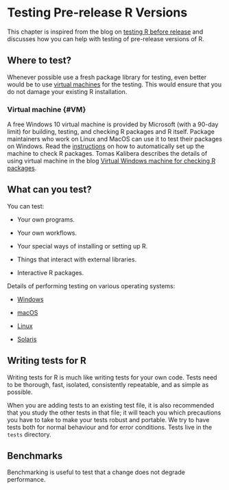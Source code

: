 # Testing Pre-release R Versions

This chapter is inspired from the blog on [testing R before release](https://developer.r-project.org/Blog/public/2021/04/28/r-can-use-your-help-testing-r-before-release/index.html) and discusses how you can help with testing of pre-release versions of R. 

## Where to test?

Whenever possible use a fresh package library for testing, even better would be to use [virtual machines](#VM) for the testing. This would ensure that you do not damage your existing R installation.

### Virtual machine {#VM}

A free Windows 10 virtual machine is provided by Microsoft (with a 90-day limit) for building, testing, and checking R packages and R itself. Package maintainers who work on Linux and MacOS can use it to test their packages on Windows. Read the [instructions](https://svn.r-project.org/R-dev-web/trunk/WindowsBuilds/winutf8/ucrt3/vm.html) on how to automatically set up the machine to check R packages. Tomas Kalibera describes the details of using virtual machine in the blog [Virtual Windows machine for checking R packages](https://developer.r-project.org/Blog/public/2021/03/18/virtual-windows-machine-for-checking-r-packages/index.html). 

## What can you test?

You can test:

  * Your own programs.
  
  * Your own workflows.
  
  * Your special ways of installing or setting up R.
  
  * Things that interact with external libraries.
  
  * Interactive R packages.
  
Details of performing testing on various operating systems:

  * [Windows](https://developer.r-project.org/Blog/public/2021/04/28/r-can-use-your-help-testing-r-before-release/index.html#on-windows)
  
  * [macOS](https://developer.r-project.org/Blog/public/2021/04/28/r-can-use-your-help-testing-r-before-release/index.html#on-macos)
  
  * [Linux](https://developer.r-project.org/Blog/public/2021/04/28/r-can-use-your-help-testing-r-before-release/index.html#on-linux)
  
  * [Solaris](https://developer.r-project.org/Blog/public/2021/04/28/r-can-use-your-help-testing-r-before-release/index.html#on-solaris)
  
## Writing tests for R

Writing tests for R is much like writing tests for your own code. Tests need to be thorough, fast, isolated, consistently repeatable, and as simple as possible. 

When you are adding tests to an existing test file, it is also recommended that you study the other tests in that file; it will teach you which precautions you have to take to make your tests robust and portable. We try to have tests both for normal behaviour and for error conditions. Tests live in the `tests` directory.

## Benchmarks

Benchmarking is useful to test that a change does not degrade performance.
